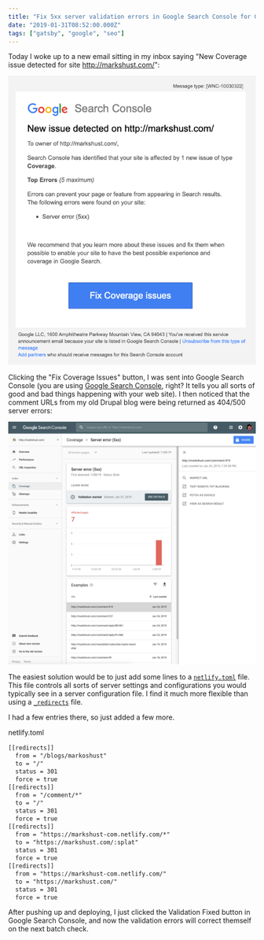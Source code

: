 ```yaml
---
title: "Fix 5xx server validation errors in Google Search Console for Gatsby"
date: "2019-01-31T08:52:00.000Z"
tags: ["gatsby", "google", "seo"]
---
```


Today I woke up to a new email sitting in my inbox saying "New Coverage issue detected for site http://markshust.com/":

![Coverage email](coverage-email.png)

Clicking the "Fix Coverage Issues" button, I was sent into Google Search Console (you are using <a href="https://search.google.com/search-console/" target="_blank">Google Search Console</a>, right? It tells you all sorts of good and bad things happening with your web site). I then noticed that the comment URLs from my old Drupal blog were being returned as 404/500 server errors:

![Console errors](console-errors.png)

The easiest solution would be to just add some lines to a <a href="https://www.netlify.com/docs/netlify-toml-reference/" target="_blank">`netlify.toml`</a> file. This file controls all sorts of server settings and configurations you would typically see in a server configuration file. I find it much more flexible than using a <a href="https://www.netlify.com/docs/redirects/" target="_blank">`_redirects`</a> file.

I had a few entries there, so just added a few more.

<div class="gatsby-code-title">netlify.toml</div>

```toml{6-10}
[[redirects]]
  from = "/blogs/markoshust"
  to = "/"
  status = 301
  force = true
[[redirects]]
  from = "/comment/*"
  to = "/"
  status = 301
  force = true
[[redirects]]
  from = "https://markshust-com.netlify.com/*"
  to = "https://markshust.com/:splat"
  status = 301
  force = true
[[redirects]]
  from = "https://markshust-com.netlify.com/"
  to = "https://markshust.com/"
  status = 301
  force = true
```

After pushing up and deploying, I just clicked the Validation Fixed button in Google Search Console, and now the validation errors will correct themself on the next batch check.
